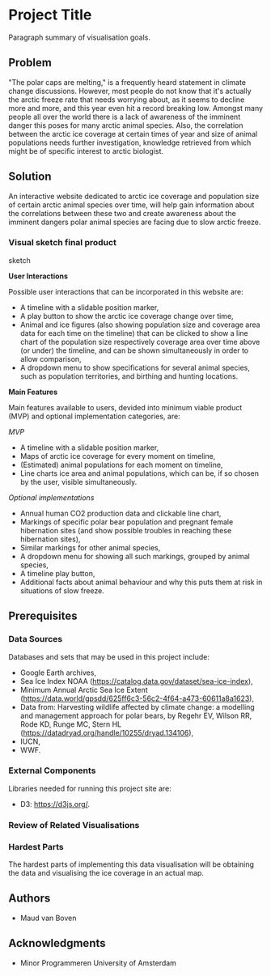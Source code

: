 # Project Title

Paragraph summary of visualisation goals.

## Problem

"The polar caps are melting," is a frequently heard statement in climate change discussions. However, most people do not know that it's actually the arctic freeze rate that needs worrying about, as it seems to decline more and more, and this year even hit a record breaking low. Amongst many people all over the world there is a lack of awareness of the imminent danger this poses for many arctic animal species. Also, the correlation between the arctic ice coverage at certain times of year and size of animal populations needs further investigation, knowledge retrieved from which might be of specific interest to arctic biologist.

## Solution

An interactive website dedicated to arctic ice coverage and population size of certain arctic animal species over time, will help gain information about the correlations between these two and create awareness about the imminent dangers polar animal species are facing due to slow arctic freeze.

### Visual sketch final product

sketch

__User Interactions__

Possible user interactions that can be incorporated in this website are:

* A timeline with a slidable position marker,
* A play button to show the arctic ice coverage change over time,
* Animal and ice figures (also showing population size and coverage area data for each time on the timeline) that can be clicked to show a line chart of the population size respectively coverage area over time above (or under) the timeline, and can be shown simultaneously in order to allow comparison,
* A dropdown menu to show specifications for several animal species, such as population territories, and birthing and hunting locations.

__Main Features__

Main features available to users, devided into minimum viable product (MVP) and optional implementation categories, are:

_MVP_
* A timeline with a slidable position marker,
* Maps of arctic ice coverage for every moment on timeline,
* (Estimated) animal populations for each moment on timeline,
* Line charts ice area and animal populations, which can be, if so chosen by the user, visible simultaneously.

_Optional implementations_
* Annual human CO2 production data and clickable line chart,
* Markings of specific polar bear population and pregnant female hibernation sites (and show possible troubles in reaching these hibernation sites),
* Similar markings for other animal species,
* A dropdown menu for showing all such markings, grouped by animal species,
* A timeline play button,
* Additional facts about animal behaviour and why this puts them at risk in situations of slow freeze.

## Prerequisites

### Data Sources

Databases and sets that may be used in this project include:

* Google Earth archives,
* Sea Ice Index NOAA (https://catalog.data.gov/dataset/sea-ice-index),
* Minimum Annual Arctic Sea Ice Extent (https://data.world/gpsdd/625ff6c3-56c2-4f64-a473-60611a8a1623),
* Data from: Harvesting wildlife affected by climate change: a modelling and management approach for polar bears, by Regehr EV, Wilson RR, Rode KD, Runge MC, Stern HL (https://datadryad.org/handle/10255/dryad.134106),
* IUCN,
* WWF.

### External Components

Libraries needed for running this project site are:

* D3: https://d3js.org/.


### Review of Related Visualisations


### Hardest Parts

The hardest parts of implementing this data visualisation will be obtaining the data and visualising the ice coverage in an actual map.

## Authors

* Maud van Boven


## Acknowledgments

* Minor Programmeren University of Amsterdam
